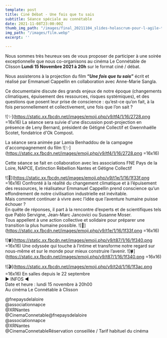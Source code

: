 ```yaml
---
template: post
title: Ciné Débat - Une fois que tu sais
subtitle: Séance spéciale au connétable
date: 2021-11-08T23:00:00Z
thumb_img_path: "/images/final_20211104_slides-holascrum-pour-l-agile-tour-nantes.pptx"
img_path: "/images/film.webp"
excerpt: ''

---
```

Nous sommes très heureux⋅ses de vous proposer de participer à une soirée exceptionnelle que nous co-organisons au cinéma Le Connétable de Clisson **Lundi 15 Novembre 2021 à 20h** sur le format ciné / débat.

Nous assisterons à la projection du film **“_Une fois que tu sais_”** écrit et réalisé par Emmanuel Cappellin en collaboration avec Anne-Marie Sangla.

Ce documentaire discute des grands enjeux de notre époque (changements climatiques, épuisement des ressources, risques systémiques), et des questions que posent leur prise de conscience : qu’est-ce qu’on fait, à la fois personnellement et collectivement, une fois que l’on sait ?

![✨](https://static.xx.fbcdn.net/images/emoji.php/v9/tf4/1/16/2728.png =16x16) La séance sera suivie d'une discussion post-projection en présence de Leny Bernard, président de Gétigné Collectif et Gwennhaëlle Scotet, fondatrice d'Ok Compost.

La séance sera animée par Lamia Benhaddou de la campagne d'accompagnement du film ![✨](https://static.xx.fbcdn.net/images/emoji.php/v9/tf4/1/16/2728.png =16x16)

Cette séance se fait en collaboration avec les associations FNE Pays de la Loire, NAPCE, Extinction Rébellion Nantes et Gétigne Collectif

![🌿](https://static.xx.fbcdn.net/images/emoji.php/v9/t1e/1/16/1f33f.png =16x16) Confronté à la réalité du changement climatique et à l’épuisement des ressources, le réalisateur Emmanuel Cappellin prend conscience qu’un effondrement de notre civilisation industrielle est inévitable.  
Mais comment continuer à vivre avec l’idée que l’aventure humaine puisse échouer ?  
En quête de réponses, il part à la rencontre d’experts et de scientifiques tels que Pablo Servigne, Jean-Marc Jancovici ou Susanne Moser.  
Tous appellent à une action collective et solidaire pour préparer une transition la plus humaine possible. ![🌿](https://static.xx.fbcdn.net/images/emoji.php/v9/t1e/1/16/1f33f.png =16x16)

![🍀](https://static.xx.fbcdn.net/images/emoji.php/v9/t87/1/16/1f340.png =16x16) Une odyssée qui touche à l’intime et transforme notre regard sur nous-même et sur le monde pour mieux construire l’avenir. ![🍀](https://static.xx.fbcdn.net/images/emoji.php/v9/t87/1/16/1f340.png =16x16)

![🎬](https://static.xx.fbcdn.net/images/emoji.php/v9/t2d/1/16/1f3ac.png =16x16) En salles depuis le 22 septembre  
► INFOS ◄  
Date et heure : lundi 15 novembre à 20h00  
Au cinéma Le Connétable à Clisson

@fnepaysdelaloire  
@associationnapce  
@XRNantes   
@CinemaConnetable@fnepaysdelaloire  
@associationnapce  
@XRNantes   
@CinemaConnetableRéservation conseillée / Tarif habituel du cinéma